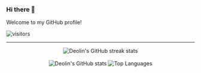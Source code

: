 ### Hi there 👋
Welcome to my GitHub profile!

![visitors](https://visitor-badge.laobi.icu/badge?page_id=113205117)

----

<div align="center">
  <img src="https://github-readme-streak-stats.herokuapp.com/?user=DeolinNaidoo&theme=black-ice&hide_border=true&stroke=0000&background=0D1117" alt="Deolin's GitHub streak stats" />
</div>

<br />

<div align="center">
  <img src="https://github-readme-stats.vercel.app/api?username=DeolinNaidoo&show_icons=true&theme=dark&bg_color=0D1117&hide_border=true" alt="Deolin's GitHub stats" />
  <img src="https://github-readme-stats.vercel.app/api/top-langs/?username=DeolinNaidoo&layout=compact&theme=dark&bg_color=0D1117&hide_border=true" alt="Top Languages" />
</div>

